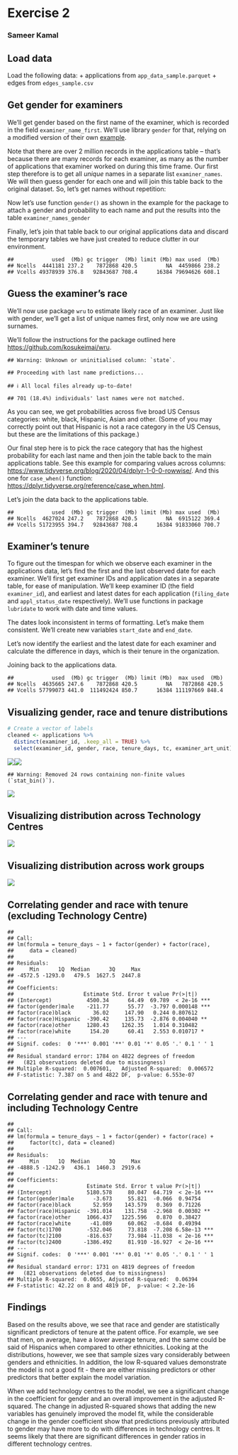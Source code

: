Exercise 2
================

### Sameer Kamal

## Load data

Load the following data: + applications from `app_data_sample.parquet` +
edges from `edges_sample.csv`

## Get gender for examiners

We’ll get gender based on the first name of the examiner, which is
recorded in the field `examiner_name_first`. We’ll use library `gender`
for that, relying on a modified version of their own
[example](https://cran.r-project.org/web/packages/gender/vignettes/predicting-gender.html).

Note that there are over 2 million records in the applications table –
that’s because there are many records for each examiner, as many as the
number of applications that examiner worked on during this time frame.
Our first step therefore is to get all *unique* names in a separate list
`examiner_names`. We will then guess gender for each one and will join
this table back to the original dataset. So, let’s get names without
repetition:

Now let’s use function `gender()` as shown in the example for the
package to attach a gender and probability to each name and put the
results into the table `examiner_names_gender`

Finally, let’s join that table back to our original applications data
and discard the temporary tables we have just created to reduce clutter
in our environment.

    ##            used  (Mb) gc trigger  (Mb) limit (Mb) max used  (Mb)
    ## Ncells  4441181 237.2    7872868 420.5         NA  4459866 238.2
    ## Vcells 49378939 376.8   92843687 708.4      16384 79694626 608.1

## Guess the examiner’s race

We’ll now use package `wru` to estimate likely race of an examiner. Just
like with gender, we’ll get a list of unique names first, only now we
are using surnames.

We’ll follow the instructions for the package outlined here
<https://github.com/kosukeimai/wru>.

    ## Warning: Unknown or uninitialised column: `state`.

    ## Proceeding with last name predictions...

    ## ℹ All local files already up-to-date!

    ## 701 (18.4%) individuals' last names were not matched.

As you can see, we get probabilities across five broad US Census
categories: white, black, Hispanic, Asian and other. (Some of you may
correctly point out that Hispanic is not a race category in the US
Census, but these are the limitations of this package.)

Our final step here is to pick the race category that has the highest
probability for each last name and then join the table back to the main
applications table. See this example for comparing values across
columns: <https://www.tidyverse.org/blog/2020/04/dplyr-1-0-0-rowwise/>.
And this one for `case_when()` function:
<https://dplyr.tidyverse.org/reference/case_when.html>.

Let’s join the data back to the applications table.

    ##            used  (Mb) gc trigger  (Mb) limit (Mb) max used  (Mb)
    ## Ncells  4627024 247.2    7872868 420.5         NA  6915122 369.4
    ## Vcells 51723955 394.7   92843687 708.4      16384 91833060 700.7

## Examiner’s tenure

To figure out the timespan for which we observe each examiner in the
applications data, let’s find the first and the last observed date for
each examiner. We’ll first get examiner IDs and application dates in a
separate table, for ease of manipulation. We’ll keep examiner ID (the
field `examiner_id`), and earliest and latest dates for each application
(`filing_date` and `appl_status_date` respectively). We’ll use functions
in package `lubridate` to work with date and time values.

The dates look inconsistent in terms of formatting. Let’s make them
consistent. We’ll create new variables `start_date` and `end_date`.

Let’s now identify the earliest and the latest date for each examiner
and calculate the difference in days, which is their tenure in the
organization.

Joining back to the applications data.

    ##            used  (Mb) gc trigger  (Mb) limit (Mb)  max used  (Mb)
    ## Ncells  4635665 247.6    7872868 420.5         NA   7872868 420.5
    ## Vcells 57799073 441.0  111492424 850.7      16384 111197669 848.4

## Visualizing gender, race and tenure distributions

``` r
# Create a vector of labels
cleaned <- applications %>%
  distinct(examiner_id, .keep_all = TRUE) %>%
  select(examiner_id, gender, race, tenure_days, tc, examiner_art_unit)
```

![](exercise2-SK_files/figure-gfm/plotting-1.png)<!-- -->![](exercise2-SK_files/figure-gfm/plotting-2.png)<!-- -->

    ## Warning: Removed 24 rows containing non-finite values (`stat_bin()`).

![](exercise2-SK_files/figure-gfm/plotting-3.png)<!-- -->

## Visualizing distribution across Technology Centres

![](exercise2-SK_files/figure-gfm/plotting%202-1.png)<!-- -->

## Visualizing distribution across work groups

![](exercise2-SK_files/figure-gfm/plotting%203-1.png)<!-- -->

## Correlating gender and race with tenure (excluding Technology Centre)

    ## 
    ## Call:
    ## lm(formula = tenure_days ~ 1 + factor(gender) + factor(race), 
    ##     data = cleaned)
    ## 
    ## Residuals:
    ##     Min      1Q  Median      3Q     Max 
    ## -4572.5 -1293.0   479.5  1627.5  2447.8 
    ## 
    ## Coefficients:
    ##                      Estimate Std. Error t value Pr(>|t|)    
    ## (Intercept)           4500.34      64.49  69.789  < 2e-16 ***
    ## factor(gender)male    -211.77      55.77  -3.797 0.000148 ***
    ## factor(race)black       36.02     147.90   0.244 0.807612    
    ## factor(race)Hispanic  -390.42     135.73  -2.876 0.004040 ** 
    ## factor(race)other     1280.43    1262.35   1.014 0.310482    
    ## factor(race)white      154.20      60.41   2.553 0.010717 *  
    ## ---
    ## Signif. codes:  0 '***' 0.001 '**' 0.01 '*' 0.05 '.' 0.1 ' ' 1
    ## 
    ## Residual standard error: 1784 on 4822 degrees of freedom
    ##   (821 observations deleted due to missingness)
    ## Multiple R-squared:  0.007601,   Adjusted R-squared:  0.006572 
    ## F-statistic: 7.387 on 5 and 4822 DF,  p-value: 6.553e-07

## Correlating gender and race with tenure and including Technology Centre

    ## 
    ## Call:
    ## lm(formula = tenure_days ~ 1 + factor(gender) + factor(race) + 
    ##     factor(tc), data = cleaned)
    ## 
    ## Residuals:
    ##     Min      1Q  Median      3Q     Max 
    ## -4888.5 -1242.9   436.1  1460.3  2919.6 
    ## 
    ## Coefficients:
    ##                       Estimate Std. Error t value Pr(>|t|)    
    ## (Intercept)           5180.578     80.047  64.719  < 2e-16 ***
    ## factor(gender)male      -3.673     55.821  -0.066  0.94754    
    ## factor(race)black       52.959    143.579   0.369  0.71226    
    ## factor(race)Hispanic  -391.014    131.758  -2.968  0.00302 ** 
    ## factor(race)other     1066.437   1225.596   0.870  0.38427    
    ## factor(race)white      -41.089     60.062  -0.684  0.49394    
    ## factor(tc)1700        -532.046     73.818  -7.208 6.58e-13 ***
    ## factor(tc)2100        -816.637     73.984 -11.038  < 2e-16 ***
    ## factor(tc)2400       -1386.492     81.910 -16.927  < 2e-16 ***
    ## ---
    ## Signif. codes:  0 '***' 0.001 '**' 0.01 '*' 0.05 '.' 0.1 ' ' 1
    ## 
    ## Residual standard error: 1731 on 4819 degrees of freedom
    ##   (821 observations deleted due to missingness)
    ## Multiple R-squared:  0.0655, Adjusted R-squared:  0.06394 
    ## F-statistic: 42.22 on 8 and 4819 DF,  p-value: < 2.2e-16

## Findings

Based on the results above, we see that race and gender are
statistically significant predictors of tenure at the patent office. For
example, we see that men, on average, have a lower average tenure, and
the same could be said of Hispanics when compared to other ethnicities.
Looking at the distributions, however, we see that sample sizes vary
considerably between genders and ethnicities. In addition, the low
R-squared values demonstrate the model is not a good fit - there are
either missing predictors or other predictors that better explain the
model variation.

When we add technology centres to the model, we see a significant change
in the coefficient for gender and an overall improvement in the adjusted
R-squared. The change in adjusted R-squared shows that adding the new
variables has genuinely improved the model fit, while the considerable
change in the gender coefficient show that predictions previously
attributed to gender may have more to do with differences in technology
centres. It seems likely that there are significant differences in
gender ratios in different technology centres.
